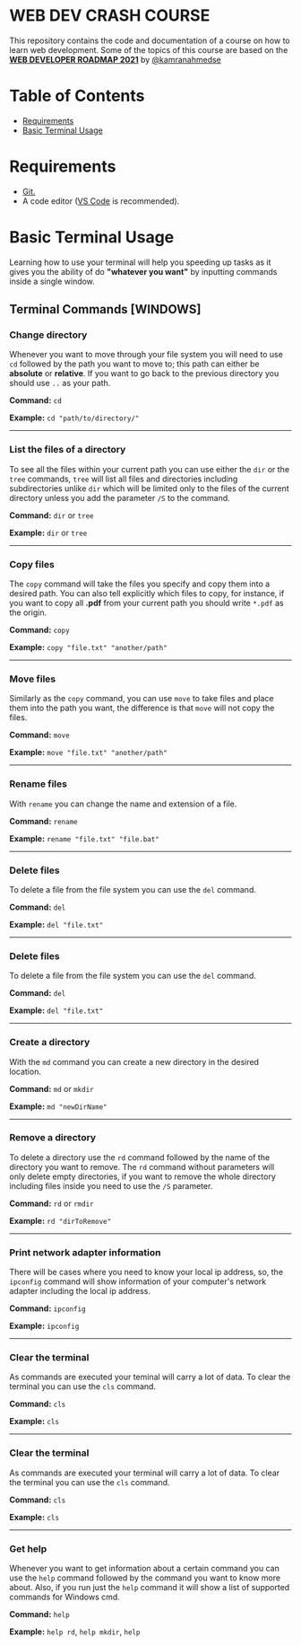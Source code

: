 # WEB DEV CRASH COURSE
This repository contains the code and documentation of a course on how to learn web development. Some of the topics of this course are based on the [**WEB DEVELOPER ROADMAP 2021**](https://github.com/kamranahmedse/developer-roadmap) by [@kamranahmedse](https://github.com/kamranahmedse)

# Table of Contents
- [Requirements](#requirements)
- [Basic Terminal Usage](#basic-terminal-usage)

# Requirements
- [Git.](https://git-scm.com/)
- A code editor ([VS Code](https://code.visualstudio.com/) is recommended).  

# Basic Terminal Usage
Learning how to use your terminal will help you speeding up tasks as it gives you the ability of do **"whatever you want"** by inputting commands inside a single window.

## Terminal Commands [WINDOWS]
### Change directory
Whenever you want to move through your file system you will need to use `cd` followed by the path you want to move to; this path can either be **absolute** or **relative**. If you want to go back to the previous directory you should use `..` as your path.

**Command:**  `cd`
<br>

**Example:**  `cd "path/to/directory/"`
<hr>

### List the files of a directory
To see all the files within your current path you can use either the `dir` or the `tree` commands, `tree` will list all files and directories including subdirectories unlike `dir` which will be limited only to the files of the current directory unless you add the parameter `/S` to the command.

**Command:**  `dir` or `tree`
<br>

**Example:**  `dir` or `tree`
<hr>

### Copy files
The `copy` command will take the files you specify and copy them into a desired path. You can also tell explicitly which files to copy, for instance, if you want to copy all **.pdf** from your current path you should write `*.pdf` as the origin.

**Command:**  `copy`
<br>

**Example:**  `copy "file.txt" "another/path"`
<hr>

### Move files
Similarly as the `copy` command, you can use `move` to take files and place them into the path you want, the difference is that `move` will not copy the files.

**Command:**  `move`
<br>

**Example:**  `move "file.txt" "another/path"`
<hr>

### Rename files
With `rename` you can change the name and extension of a file.

**Command:**  `rename`
<br>

**Example:**  `rename "file.txt" "file.bat"`
<hr>

### Delete files
To delete a file from the file system you can use the `del` command.

**Command:**  `del`
<br>

**Example:**  `del "file.txt"`
<hr>

### Delete files
To delete a file from the file system you can use the `del` command.

**Command:**  `del`
<br>

**Example:**  `del "file.txt"`
<hr>

### Create a directory
With the `md` command you can create a new directory in the desired location.

**Command:**  `md` or `mkdir`
<br>

**Example:**  `md "newDirName"`
<hr>

### Remove a directory
To delete a directory use the `rd` command followed by the name of the directory you want to remove. The `rd` command without parameters will only delete empty directories, if you want to remove the whole directory including files inside you need to use the `/S` parameter.

**Command:**  `rd` or `rmdir`
<br>

**Example:**  `rd "dirToRemove"`
<hr>

### Print network adapter information
There will be cases where you need to know your local ip address, so, the `ipconfig` command will show information of your computer's network adapter including the local ip address.

**Command:**  `ipconfig`
<br>

**Example:**  `ipconfig`
<hr>

### Clear the terminal
As commands are executed your teminal will carry a lot of data. To clear the terminal you can use the `cls` command.

**Command:**  `cls`
<br>

**Example:**  `cls`
<hr>

### Clear the terminal
As commands are executed your terminal will carry a lot of data. To clear the terminal you can use the `cls` command.

**Command:**  `cls`
<br>

**Example:**  `cls`
<hr>

### Get help
Whenever you want to get information about a certain command you can use the `help` command followed by the command you want to know more about. Also, if you run just the `help` command it will show a list of supported commands for Windows cmd.

**Command:**  `help`
<br>

**Example:**  `help rd`, `help mkdir`, `help`